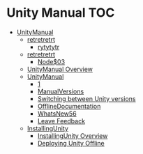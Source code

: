 Unity Manual TOC
================

 - [UnityManual]()
	 - [retretretrt]()
		 - [rytytytr](rytytytr_4.md)
	 - [retretretrt]()
		 - [Node$03](Node03.md)
	 - [UnityManual Overview](UnityManual.md)
	 - [UnityManual]()
		 - [1](2)
		 - [ManualVersions](ManualVersions.md)
		 - [Switching between Unity versions](SwitchingDocumentationVersions.md)
		 - [OfflineDocumentation](OfflineDocumentation.md)
		 - [WhatsNew56](WhatsNew56.md)
		 - [Leave Feedback](LeaveFeedback.md)
	 - [InstallingUnity]()
		 - [InstallingUnity Overview](InstallingUnity.md)
		 - [Deploying Unity Offline](DeployingUnityOffline.md)

